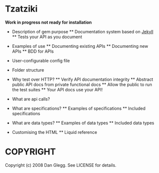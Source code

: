 Tzatziki
========
**Work in progress not ready for installation**

* Description of gem purpose
** Documentation system based on [Jekyll](http://github.com/mojombo/jekyll)
** Tests your API as you document
* Examples of use
** Documenting existing APIs
** Documenting new APIs
** BDD for APIs

* User-configurable config file
* Folder structure


* Why test over HTTP?
** Verify API documentation integrity
** Abstract public API docs from private functional docs
** Allow the public to run the test suites
** Your API docs use your API!

* What are api calls?
* What are specifications?
** Examples of specifications
** Included specifications
* What are data types?
** Examples of data types
** Included data types
* Customising the HTML
** Liquid reference

COPYRIGHT
=========

Copyright (c) 2008 Dan Glegg. See LICENSE for details.